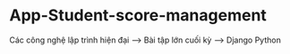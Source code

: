# App-Student-score-management
Các công nghệ lập trình hiện đại --> Bài tập lớn cuối kỳ --> Django Python
